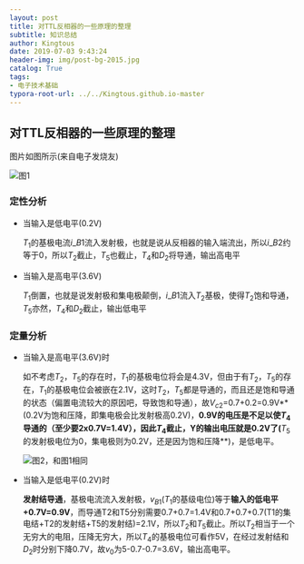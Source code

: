 ```yaml
---
layout: post
title: 对TTL反相器的一些原理的整理
subtitle: 知识总结
author: Kingtous
date: 2019-07-03 9:43:24
header-img: img/post-bg-2015.jpg
catalog: True
tags:
- 电子技术基础
typora-root-url: ../../Kingtous.github.io-master
---
```


## 对TTL反相器的一些原理的整理

图片如图所示(来自电子发烧友)

![图1](http://bbs.elecfans.com/data/attachment/forum/201103/26/203848csizg0sptfzct0st.jpg)

### 定性分析

- 当输入是低电平(0.2V)

  $T_1$的基极电流$i\_{B1}$流入发射极，也就是说从反相器的输入端流出，所以$i\_{B2}$约等于0，所以$T_2$截止，$T_5$也截止，$T_4$和$D_2$将导通，输出高电平

- 当输入是高电平(3.6V)

  $T_1$倒置，也就是说发射极和集电极颠倒，$i\_{B1}$流入$T_2$基极，使得$T_2$饱和导通，$T_5$亦然，$T_4$和$D_2$截止，输出低电平

### 定量分析

- 当输入是高电平(3.6V)时

  如不考虑$T_2$，$T_5$的存在时，$T_1$的基极电位将会是4.3V，但由于有$T_2$，$T_5$的存在，$T_1$的基极电位会被嵌在2.1V，这时$T_2$，$T_5$都是导通的，而且还是饱和导通的状态（偏置电流较大的原因吧，导致饱和导通），故$V_{c2}$=0.7+0.2=0.9V**(0.2V为饱和压降，即集电极会比发射极高0.2V)，**0.9V的电压是不足以使$T_4$导通的（至少要2x0.7V=1.4V），因此$T_4$截止，Y的输出电压就是0.2V了(**$T_5$的发射极电位为0，集电极则为0.2V，还是因为饱和压降**)，是低电平。

  ![图2，和图1相同](http://bbs.elecfans.com/data/attachment/forum/201103/26/203848csizg0sptfzct0st.jpg)

- 当输入是低电平(0.2V)时

  **发射结导通**，基极电流流入发射极，$v_{B1}$($T_1$的基级电位)等于**输入的低电平+0.7V=0.9V**，而导通T2和T5分别需要0.7+0.7=1.4V和0.7+0.7+0.7(T1的集电结+T2的发射结+T5的发射结)=2.1V，所以$T_2$和$T_5$截止。所以$T_2$相当于一个无穷大的电阻，压降无穷大，所以$T_4$的基极电位可看作5V，在经过发射结和$D_2$时分别下降0.7V，故$v_0$为5-0.7-0.7=3.6V，输出高电平。
